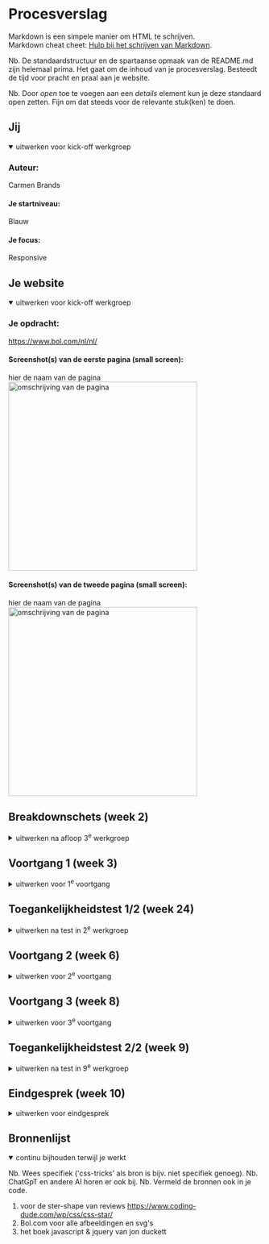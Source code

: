 # Procesverslag
Markdown is een simpele manier om HTML te schrijven.  
Markdown cheat cheet: [Hulp bij het schrijven van Markdown](https://github.com/adam-p/markdown-here/wiki/Markdown-Cheatsheet).

Nb. De standaardstructuur en de spartaanse opmaak van de README.md zijn helemaal prima. Het gaat om de inhoud van je procesverslag. Besteedt de tijd voor pracht en praal aan je website.

Nb. Door *open* toe te voegen aan een *details* element kun je deze standaard open zetten. Fijn om dat steeds voor de relevante stuk(ken) te doen.





## Jij

<details open>
  <summary>uitwerken voor kick-off werkgroep</summary>

  ### Auteur:
  Carmen Brands

  #### Je startniveau:
  Blauw

  #### Je focus:
 Responsive 
 
</details>





## Je website

<details open>
  <summary>uitwerken voor kick-off werkgroep</summary>

  ### Je opdracht:
  https://www.bol.com/nl/nl/

  #### Screenshot(s) van de eerste pagina (small screen): 
  hier de naam van de pagina  
  <img src="readme-images/homescreen.jpg" width="375px" alt="omschrijving van de pagina">

  #### Screenshot(s) van de tweede pagina (small screen):
  hier de naam van de pagina  
  <img src="readme-images/detailpagina.jpg" width="375px" alt="omschrijving van de pagina">
 
</details>





## Breakdownschets (week 2)

<details>
  <summary>uitwerken na afloop 3<sup>e</sup> werkgroep</summary>

  ### de hele pagina: 
  <img src="readme-images/homescreenbreakdown1.jpg" width="375px" alt="breakdown van de hele pagina">
  <img src="readme-images/homescreenbreakdown2.jpg" width="375px" alt="breakdown van de hele pagina">

  ### dynamisch deel (bijv menu): 
  <img src="readme-images/navbreakdown.jpg" width="375px" alt="breakdown van een dynamisch deel">

  ### wellicht nog een dynamisch deel (bijv filter): 
  <img src="readme-images/dummy-plaatje.jpg" width="375px" alt="breakdown van nog een dynamisch deel">

</details>





## Voortgang 1 (week 3)

<details>
  <summary>uitwerken voor 1<sup>e</sup> voortgang</summary>

  ### Stand van zaken
  hier dit ging goed & dit was lastig (neem ook screenshots op van delen van je website en code)
  Goed:
  1. ik had moeite met het opstarten 
  2. de breakdownschets maken ging wel goed
  3. moest alleen de betekenissen van alles weer opzoeken




  ### Verslag van meeting
  
  goed opweg let er alleen op met welke h ik gebruik

</details>


## Toegankelijkheidstest 1/2 (week 24)

<details>
  <summary>uitwerken na test in 2<sup>e</sup> werkgroep</summary>

  ### Bevindingen
  Lijst met je bevindingen die in de test naar voren kwamen:

  #### Screenreader
  Hier korte omschrijving (met indien nodig afbeeldingen)
  Problemen:
  1. Screenreader skipt niet naar de volgende "H" als die niet in beeld is.
  2. Als de screenreader tussen linkjes skipt, leest hij de productinformatie voor zowel op de afbeelding als het tekstje daaronder (dubbele informatie).
  3. Als de gebruiker een item in zijn winkelwagen doet, krijgt hij geen audio-feedback dat dit gelukt is.

  Hier een omschrijving van hoe het opgelost kan worden (met indien nodig afbeeldingen)
  1. -
  2. Een aria-label toevoegen bij de linkjes (a-tags) van producten die ook een afbeelding bevatten en de alt-tekst van de afbeelding leeg laten.
  3. Automatische audio-feedback toevoegen.


  #### Muis en Toetsenbord 
  Hier korte omschrijving (met indien nodig afbeeldingen)
  Wat gaat goed:
  1. Focus state toont door omlijning waar de gebruiker zich op het scherm bevindt met voldoende contrast.
  2. Er zijn veel opties op de homepage, maar bol.com heeft genoeg ruimte per item gekozen zodat de gebruiker niet snel misklikt.
  
  Problemen:
  1. De navigatie opent niet als de gebruiker er met zijn tab-toets op staat en vervolgens op "enter" drukt.
  2. Geen feedback als de gebruiker hovered over: klikbare afbeeldingen, social media buttons en pijltje naar rechts om meer producten in de caroussel te bekijken.
  3. Geen feedback als de gebruiker op een knop klikt (active).
  

  Hier een omschrijving van hoe het opgelost kan worden (met indien nodig afbeeldingen)
  1. -
  2. Hover feedback toevoegen door bijvoorbeeld de kleur van het lettertype aan te passen, de gehele achtergrond van kleur te veranderen, vergroten van de tekst, tekst te omlijnen, etc.
  3. Active state toevoegen zodat gebruikers kunnen zien waar ze geklikt hebben.


  #### Motoriek (shocks, elastiekjes)
  Hier korte omschrijving (met indien nodig afbeeldingen)
  Problemen bij concentratie stoornis:
  1. Er zijn heel veel opties op de home-pagina die het lastig maken om alles in je op te nemen en een actie te kiezen. Bol doet al zijn best om deze keuzes te   beperken, maar het blijft lastig.

  Hier een omschrijving van hoe het opgelost kan worden (met indien nodig afbeeldingen)


  #### Visueel (brillen, contrast, kleurenblind, dark/light). 
  Hier korte omschrijving (met indien nodig afbeeldingen)
  Wat gaat goed:
  1. Central field loss: De gebruiker moet veel van links naar rechts kijken om de gehele content te bekijken. Doordat Bol zijn content in kleine vakjes heeft opgedeeld, blijft het redelijk scanbaar voor deze gebruikers.
  2. Kleurenblindheid heeft geen invloed op het onduidelijk maken van de content omdat het voldoende contrast heeft.
  
  Problemen:
  1. Periphal field loss: Kleine tekst op de site is lastig te lezen, bijvoorbeeld de items in het menu.
  2. Diabetic eye disease: De tekst is opzich leesbaar, maar het blijft lastig.
  3. Bij volledige kleurenblindheid is er geen feedback op de linkjes in de hoverstate in de footer.
  4. Gebruikers met blurred vision kunnen de dunne tekst in bijvoorbeeld de navigatie lastig lezen.
  5. Geen dark-mode beschikbaar
  
 
  Hier een omschrijving van hoe het opgelost kan worden (met indien nodig afbeeldingen)
  Oplossingen:
  1. Periphal field loss: Mogelijkheid geven om de tekstgrootte op de site aan te passen.
  2. Zelfde oplossing als periphal field loss. Zo kan elke gebruiker de site aanpassen op zijn specifieke needs.
  3. Hoverstate in de footer aanpassen door bij hover een lijntje onder de tekst te laten verschijnen.
  4. Mogelijkhed geven om het gewicht van de tekst aan te passen als gebruikers hier behoefte aan hebben.
  5. Dark-modus toevoegen waarbij bol.com meer gebruik maakt van gedempte kleuren en zwart/grijze achtergrond.

</details>





## Voortgang 2 (week 6)

<details>
  <summary>uitwerken voor 2<sup>e</sup> voortgang</summary>

   <img src="readme-images/week6proces.png" width="375px" alt="homepagina">
   <img src="readme-images/week6carouselhtml.png" width="375px" alt="homepagina">

  ### Stand van zaken
  1. Carousel maken
  2. html screenreader friendly maken
  3. opstartproblemen met css en javascript

 ### Verslag van meeting
   1. Bij een input veld (bijvoorbeeld de bol.com zoekbalk) hoort altijd een label. Deze maak je dan visueel onzichtbaar zodat de screenreader hem nog wel ziet.
   2. Bij de zoekbalk zit ook een button zodat de gebruiker na het typen zijn zoekopdracht kan zoeken. Die button moet het type "submit" hebben, omdat je je zoekopdracht submit naar de server
   3. Als het bestand meerdere style sheets heeft, kan het ene style sheet variabele kleuren (e.d.) vanuit andere stylesheets halen.
   4. Scrollen op de main tijdens het openhebben van het menu kan voorkomen worden door overflowY:hidden op de main te zetten zodra het menu opent.



</details>






## Voortgang 3 (week 8)

<details>
  <summary>uitwerken voor 3<sup>e</sup> voortgang</summary>

  ### Stand van zaken
  dit ging goed:
  1. Kopje "Service & Contact" stylen met grid

  dit ging minder:
  1. foutje gemaakt dus geen afbeeldingen opgeslagen dus moest deze opnieuw zetten




  ### Verslag van meeting
goed opweg afbeeldingen er nog inzetten en de code doornemen voor mondeling wat ging wat roestig omdat het door de vakantie wat roestig was geworden

</details>


## Toegankelijkheidstest 2/2 (week 9)

<details>
  <summary>uitwerken na test in 9<sup>e</sup> werkgroep</summary>

  ### Bevindingen
  Lijst met je bevindingen die in de test naar voren kwamen (geef ook aan wat er verbeterd is):

  #### Screenreader
  Hier korte omschrijving (met indien nodig afbeeldingen)
  1. Als de gebruiker het menu opent, zegt de aria-label op de sluitbutton "open menu"
  2. Voor de rest is de code screenreader vriendelijk en kan de gebruiker langs alle kopjes en linkjes skippen.
  3. Goed dat het verborgen menu geskipt wordt en dat de tabtoets niet verdwijnt in het menu
  4. Netjes aria-labels toegepast op punten waar het nodig is


  Hier een omschrijving van hoe het opgelost kan worden
  1. Aria-label tekst aanpassen naar "sluit menu"


  #### Muis en Toetsenbord 
  Hier korte omschrijving (met indien nodig afbeeldingen)
  1. Met tabben kan de gebruiker niet zien waar hij is in de caroussel van categoriën
  2. Voor de rest kan de gebruiker met muis en toetsenbord overal op de site komen en krijgt hij feedback in de verschillende states.

  Hier een omschrijving van hoe het opgelost kan worden
  1. Focus state toevoegen aan carouselitems


  #### Motoriek (shocks, elastiekjes)
  Hier korte omschrijving (met indien nodig afbeeldingen)
  1. De app is goed te bedienen doordat de knoppen een redelijke grootte hebben. Met parkinson schiet de gebruiker af en toe nog wat uit en kan hij misklikken.
  2. Vergeleken met de originele site is deze gebruiksvriendelijker door de grotere knoppen em de grotere tekst

  Hier een omschrijving van hoe het opgelost kan worden
  1. Een modus maken waar de buttons groter zijn zodat de gebruiker minder snel misklikt


  #### Visueel (brillen, contrast, kleurenblind, dark/light). 
  Hier korte omschrijving (met indien nodig afbeeldingen)
  1. Bij blurred vision is sommige tekst lastig te lezen omdat het font dun is
  2. Met de andere visuele beperkingen zoals kleurenblindheid is de site nogsteeds goed leesbaar en is het contrast voldoende
  3. Als de gebruiker inzoomt op de browser (ctrl +) schaalt de content goed mee, dus gebruikers die hier behoefte aan hebben kunnen ook zelf de site vergroten door in te zoomen.


</details>





## Eindgesprek (week 10)

<details>
  <summary>uitwerken voor eindgesprek</summary>

  ### Je uitkomst - karakteristiek screenshots:
  <img src="readme-images/eindbolhome.png" width="375px" alt="eind home">
  <img src="readme-images/eindbolproduct.png" width="375px" alt="eind product">

   ### Dit ging goed/Heb ik geleerd: 
  Korte omschrijving met plaatjes
  1. Zorgen dat met tabben de gebruiker alleen door de navigatie kan als het opengeklapt is met "inset" attribute
  2. Zorgen dat de gebruiker niet over de main kan scrollen als het menu open is met overflow-Y:hidden op de main
  3. Structuur van een tabel en deze eenvoudig stylen
  4. Werken met grid
  5. Werken met positioning


  ### Dit was lastig/Is niet gelukt:
  1. hover/tab styling is lelijk en voelt niet aan als een echte website
  2. Darkmode toegevoegd en gecontroleerd of het contrast hoog genoeg is 
  3. Modus toevoegen met extra dikke/grotere letters voor gebruikers die daar behoefte aan hebben 

  <img src="readme-images/lelijkestyling.png" width="375px" alt="lelijke styling">

</details>



## Bronnenlijst

<details open>
  <summary>continu bijhouden terwijl je werkt</summary>

  Nb. Wees specifiek ('css-tricks' als bron is bijv. niet specifiek genoeg). 
  Nb. ChatGpT en andere AI horen er ook bij.
  Nb. Vermeld de bronnen ook in je code.

   1. voor de ster-shape van reviews https://www.coding-dude.com/wp/css/css-star/
   2. Bol.com  voor alle afbeeldingen en svg's
   3. het boek javascript & jquery van jon duckett

</details>